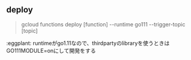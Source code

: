 ## deploy
> gcloud functions deploy [function] --runtime go111 --trigger-topic [topic]

\:eggplant: runtimeがgo1.11なので、thirdpartyのlibraryを使うときはGO111MODULE=onにして開発をする

